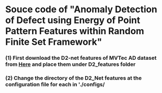 # Souce code of "Anomaly Detection of Defect using Energy of Point Pattern Features within Random Finite Set Framework"


### (1) First download the D2-net features of MVTec AD dataset from [Here](https://arxiv.org/pdf/2008.12577.pdf) and place them under D2_features folder
### (2) Change the directory of the D2_Net features at the configuration file for each in './configs/

